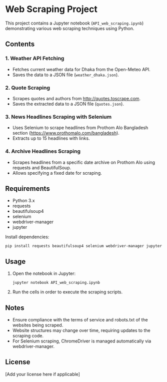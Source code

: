 # Web Scraping Project

This project contains a Jupyter notebook (`API_web_scraping.ipynb`) demonstrating various web scraping techniques using Python.

## Contents

### 1. Weather API Fetching
- Fetches current weather data for Dhaka from the Open-Meteo API.
- Saves the data to a JSON file (`weather_dhaka.json`).

### 2. Quote Scraping
- Scrapes quotes and authors from http://quotes.toscrape.com.
- Saves the extracted data to a JSON file (`quotes.json`).

### 3. News Headlines Scraping with Selenium
- Uses Selenium to scrape headlines from Prothom Alo Bangladesh section (https://www.prothomalo.com/bangladesh).
- Extracts up to 15 headlines with links.

### 4. Archive Headlines Scraping
- Scrapes headlines from a specific date archive on Prothom Alo using requests and BeautifulSoup.
- Allows specifying a fixed date for scraping.

## Requirements

- Python 3.x
- requests
- beautifulsoup4
- selenium
- webdriver-manager
- jupyter

Install dependencies:
```
pip install requests beautifulsoup4 selenium webdriver-manager jupyter
```

## Usage

1. Open the notebook in Jupyter:
   ```
   jupyter notebook API_web_scraping.ipynb
   ```

2. Run the cells in order to execute the scraping scripts.

## Notes

- Ensure compliance with the terms of service and robots.txt of the websites being scraped.
- Website structures may change over time, requiring updates to the scraping code.
- For Selenium scraping, ChromeDriver is managed automatically via webdriver-manager.

## License

[Add your license here if applicable]
